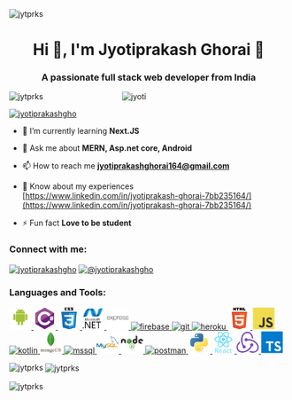 <img  src="https://raw.githubusercontent.com/subhendu17620/subhendu17620/output/github-contribution-grid-snake.svg" alt="jytprks" />
<h1 align="center">Hi 👋, I'm Jyotiprakash Ghorai 🤖</h1>
<h3 align="center">A passionate full stack web developer from India</h3>

<img align="right" alt="jyoti" width="300" src="https://pbs.twimg.com/profile_images/1432920261167255563/an3T4K-9_400x400.jpg"/>
<p align="left"> <img src="https://komarev.com/ghpvc/?username=jytprks&label=Profile%20views&color=0e75b6&style=flat" alt="jytprks" /> </p>

<p align="left"> <a href="https://twitter.com/jyotiprakashgho" target="blank"><img src="https://img.shields.io/twitter/follow/jyotiprakashgho?logo=twitter&style=for-the-badge" alt="jyotiprakashgho" /></a> </p>

- 🌱 I’m currently learning **Next.JS**

- 💬 Ask me about **MERN, Asp.net core, Android**

- 📫 How to reach me **jyotiprakashghorai164@gmail.com**

- 📄 Know about my experiences [https://www.linkedin.com/in/jyotiprakash-ghorai-7bb235164/](https://www.linkedin.com/in/jyotiprakash-ghorai-7bb235164/)

- ⚡ Fun fact **Love to be student**

<h3 align="left">Connect with me:</h3>
<p align="left">
<a href="https://twitter.com/jyotiprakashgho" target="blank"><img align="center" src="https://raw.githubusercontent.com/rahuldkjain/github-profile-readme-generator/master/src/images/icons/Social/twitter.svg" alt="jyotiprakashgho" height="30" width="40" /></a>
<a href="https://linkedin.com/in/@jyotiprakashgho" target="blank"><img align="center" src="https://raw.githubusercontent.com/rahuldkjain/github-profile-readme-generator/master/src/images/icons/Social/linked-in-alt.svg" alt="@jyotiprakashgho" height="30" width="40" /></a>
</p>

<h3 align="left">Languages and Tools:</h3>
<p align="left"> <a href="https://developer.android.com" target="_blank" rel="noreferrer"> <img src="https://raw.githubusercontent.com/devicons/devicon/master/icons/android/android-original-wordmark.svg" alt="android" width="40" height="40"/> </a> <a href="https://www.w3schools.com/cs/" target="_blank" rel="noreferrer"> <img src="https://raw.githubusercontent.com/devicons/devicon/master/icons/csharp/csharp-original.svg" alt="csharp" width="40" height="40"/> </a> <a href="https://www.w3schools.com/css/" target="_blank" rel="noreferrer"> <img src="https://raw.githubusercontent.com/devicons/devicon/master/icons/css3/css3-original-wordmark.svg" alt="css3" width="40" height="40"/> </a> <a href="https://dotnet.microsoft.com/" target="_blank" rel="noreferrer"> <img src="https://raw.githubusercontent.com/devicons/devicon/master/icons/dot-net/dot-net-original-wordmark.svg" alt="dotnet" width="40" height="40"/> </a> <a href="https://expressjs.com" target="_blank" rel="noreferrer"> <img src="https://raw.githubusercontent.com/devicons/devicon/master/icons/express/express-original-wordmark.svg" alt="express" width="40" height="40"/> </a> <a href="https://firebase.google.com/" target="_blank" rel="noreferrer"> <img src="https://www.vectorlogo.zone/logos/firebase/firebase-icon.svg" alt="firebase" width="40" height="40"/> </a> <a href="https://git-scm.com/" target="_blank" rel="noreferrer"> <img src="https://www.vectorlogo.zone/logos/git-scm/git-scm-icon.svg" alt="git" width="40" height="40"/> </a> <a href="https://heroku.com" target="_blank" rel="noreferrer"> <img src="https://www.vectorlogo.zone/logos/heroku/heroku-icon.svg" alt="heroku" width="40" height="40"/> </a> <a href="https://www.w3.org/html/" target="_blank" rel="noreferrer"> <img src="https://raw.githubusercontent.com/devicons/devicon/master/icons/html5/html5-original-wordmark.svg" alt="html5" width="40" height="40"/> </a> <a href="https://developer.mozilla.org/en-US/docs/Web/JavaScript" target="_blank" rel="noreferrer"> <img src="https://raw.githubusercontent.com/devicons/devicon/master/icons/javascript/javascript-original.svg" alt="javascript" width="40" height="40"/> </a> <a href="https://kotlinlang.org" target="_blank" rel="noreferrer"> <img src="https://www.vectorlogo.zone/logos/kotlinlang/kotlinlang-icon.svg" alt="kotlin" width="40" height="40"/> </a> <a href="https://www.mongodb.com/" target="_blank" rel="noreferrer"> <img src="https://raw.githubusercontent.com/devicons/devicon/master/icons/mongodb/mongodb-original-wordmark.svg" alt="mongodb" width="40" height="40"/> </a> <a href="https://www.microsoft.com/en-us/sql-server" target="_blank" rel="noreferrer"> <img src="https://www.svgrepo.com/show/303229/microsoft-sql-server-logo.svg" alt="mssql" width="40" height="40"/> </a> <a href="https://www.mysql.com/" target="_blank" rel="noreferrer"> <img src="https://raw.githubusercontent.com/devicons/devicon/master/icons/mysql/mysql-original-wordmark.svg" alt="mysql" width="40" height="40"/> </a> <a href="https://nodejs.org" target="_blank" rel="noreferrer"> <img src="https://raw.githubusercontent.com/devicons/devicon/master/icons/nodejs/nodejs-original-wordmark.svg" alt="nodejs" width="40" height="40"/> </a> <a href="https://postman.com" target="_blank" rel="noreferrer"> <img src="https://www.vectorlogo.zone/logos/getpostman/getpostman-icon.svg" alt="postman" width="40" height="40"/> </a> <a href="https://www.python.org" target="_blank" rel="noreferrer"> <img src="https://raw.githubusercontent.com/devicons/devicon/master/icons/python/python-original.svg" alt="python" width="40" height="40"/> </a> <a href="https://reactjs.org/" target="_blank" rel="noreferrer"> <img src="https://raw.githubusercontent.com/devicons/devicon/master/icons/react/react-original-wordmark.svg" alt="react" width="40" height="40"/> </a> <a href="https://redux.js.org" target="_blank" rel="noreferrer"> <img src="https://raw.githubusercontent.com/devicons/devicon/master/icons/redux/redux-original.svg" alt="redux" width="40" height="40"/> </a> <a href="https://www.typescriptlang.org/" target="_blank" rel="noreferrer"> <img src="https://raw.githubusercontent.com/devicons/devicon/master/icons/typescript/typescript-original.svg" alt="typescript" width="40" height="40"/> </a> </p>

<p><img align="left" src="https://github-readme-stats.vercel.app/api/top-langs?username=jytprks&show_icons=true&locale=en&layout=compact" alt="jytprks" /></p>

<p>&nbsp;<img align="center" src="https://github-readme-stats.vercel.app/api?username=jytprks&show_icons=true&locale=en" alt="jytprks" /></p>

<p><img align="center" src="https://github-readme-streak-stats.herokuapp.com/?user=jytprks&" alt="jytprks" /></p>



<!---

- 👋 Hi, I’m @jytprks
- 👀 I’m interested in ...
- 🌱 I’m currently learning ...
- 💞️ I’m looking to collaborate on ...
- 📫 How to reach me ... 

jytprks/jytprks is a ✨ special ✨ repository because its `README.md` (this file) appears on your GitHub profile.
You can click the Preview link to take a look at your changes.
--->
